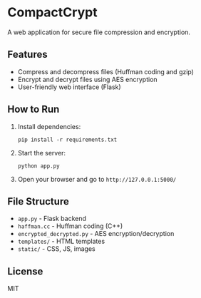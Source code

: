 # CompactCrypt

A web application for secure file compression and encryption.

## Features
- Compress and decompress files (Huffman coding and gzip)
- Encrypt and decrypt files using AES encryption
- User-friendly web interface (Flask)

## How to Run

1. Install dependencies:
   ```
   pip install -r requirements.txt
   ```

2. Start the server:
   ```
   python app.py
   ```

3. Open your browser and go to `http://127.0.0.1:5000/`

## File Structure

- `app.py` - Flask backend
- `haffman.cc` - Huffman coding (C++)
- `encrypted_decrypted.py` - AES encryption/decryption
- `templates/` - HTML templates
- `static/` - CSS, JS, images

## License
MIT
